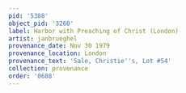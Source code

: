 ```yaml
---
pid: '5388'
object_pid: '3260'
label: Harbor with Preaching of Christ (London)
artist: janbrueghel
provenance_date: Nov 30 1979
provenance_location: London
provenance_text: 'Sale, Christie''s, Lot #54'
collection: provenance
order: '0688'
---
```

